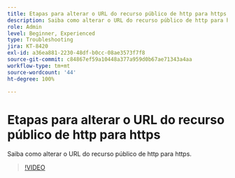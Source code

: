 ```yaml
---
title: Etapas para alterar o URL do recurso público de http para https
description: Saiba como alterar o URL do recurso público de http para https.
role: Admin
level: Beginner, Experienced
type: Troubleshooting
jira: KT-8420
exl-id: a36ea881-2230-48df-b0cc-08ae3573f7f8
source-git-commit: c84867ef59a10448a377a959d0b67ae71343a4aa
workflow-type: tm+mt
source-wordcount: '44'
ht-degree: 100%

---
```


# Etapas para alterar o URL do recurso público de http para https

Saiba como alterar o URL do recurso público de http para https.

>[!VIDEO](https://video.tv.adobe.com/v/335973?quality=12&learn=on)
